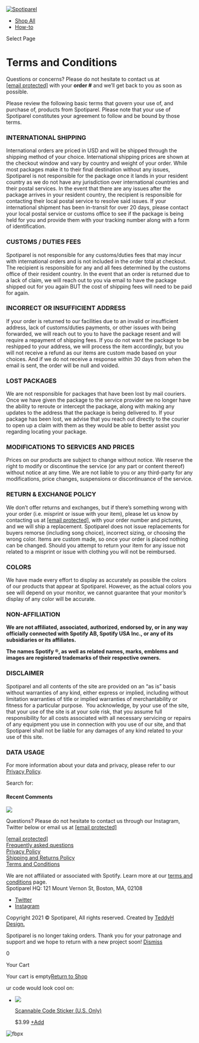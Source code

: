 [![Spotiparel](https://spotiparel.com/wp-content/uploads/2021/02/logo-horizontal.png)](https://spotiparel.com/)

* [Shop All](https://spotiparel.com/shop/)
* [How-to](https://spotiparel.com/how-to/)

[](https://spotiparel.com/cart/)

Select Page

Terms and Conditions
====================

Questions or concerns? Please do not hesitate to contact us at [\[email protected\]](https://spotiparel.com/cdn-cgi/l/email-protection) with your **order #** and we’ll get back to you as soon as possible. 

Please review the following basic terms that govern your use of, and purchase of, products from Spotiparel. Please note that your use of Spotiparel constitutes your agreement to follow and be bound by those terms.

### **INTERNATIONAL SHIPPING**

International orders are priced in USD and will be shipped through the shipping method of your choice. International shipping prices are shown at the checkout window and vary by country and weight of your order. While most packages make it to their final destination without any issues, Spotiparel is not responsible for the package once it lands in your resident country as we do not have any jurisdiction over international countries and their postal services. In the event that there are any issues after the package arrives in your resident country, the recipient is responsible for contacting their local postal service to resolve said issues. If your international shipment has been in-transit for over 20 days, please contact your local postal service or customs office to see if the package is being held for you and provide them with your tracking number along with a form of identification.

### **CUSTOMS / DUTIES FEES**

Spotiparel is not responsible for any customs/duties fees that may incur with international orders and is not included in the order total at checkout. The recipient is responsible for any and all fees determined by the customs office of their resident country. In the event that an order is returned due to a lack of claim, we will reach out to you via email to have the package shipped out for you again BUT the cost of shipping fees will need to be paid for again.

### **INCORRECT OR INSUFFICIENT ADDRESS**

If your order is returned to our facilities due to an invalid or insufficient address, lack of customs/duties payments, or other issues with being forwarded, we will reach out to you to have the package resent and will require a repayment of shipping fees. If you do not want the package to be reshipped to your address, we will process the item accordingly, but you will not receive a refund as our items are custom made based on your choices. And if we do not receive a response within 30 days from when the email is sent, the order will be null and voided.

### **LOST PACKAGES** 

We are not responsible for packages that have been lost by mail couriers. Once we have given the package to the service provider we no longer have the ability to reroute or intercept the package, along with making any updates to the address that the package is being delivered to. If your package has been lost, we advise that you reach out directly to the courier to open up a claim with them as they would be able to better assist you regarding locating your package. 

### **MODIFICATIONS TO SERVICES AND PRICES**

Prices on our products are subject to change without notice. We reserve the right to modify or discontinue the service (or any part or content thereof) without notice at any time. We are not liable to you or any third-party for any modifications, price changes, suspensions or discontinuance of the service.

### **RETURN & EXCHANGE POLICY**

We don’t offer returns and exchanges, but if there’s something wrong with your order (i.e. misprint or issue with your item), please let us know by contacting us at [\[email protected\]](https://spotiparel.com/cdn-cgi/l/email-protection), with your order number and pictures, and we will ship a replacement. Spotiparel does not issue replacements for buyers remorse (including song choice), incorrect sizing, or choosing the wrong color. Items are custom made, so once your order is placed nothing can be changed. Should you attempt to return your item for any issue not related to a misprint or issue with clothing you will not be reimbursed.

### **COLORS**

We have made every effort to display as accurately as possible the colors of our products that appear at Spotiparel. However, as the actual colors you see will depend on your monitor, we cannot guarantee that your monitor’s display of any color will be accurate.

### **NON-AFFILIATION**

**We are not affiliated, associated, authorized, endorsed by, or in any way officially connected with Spotify AB, Spotify USA Inc., or any of its subsidiaries or its affiliates.**

**The names Spotify ®, as well as related names, marks, emblems and images are registered trademarks of their respective owners.**

### **DISCLAIMER**

Spotiparel and all contents of the site are provided on an “as is” basis without warranties of any kind, either express or implied, including without limitation warranties of title or implied warranties of merchantability or fitness for a particular purpose.  You acknowledge, by your use of the site, that your use of the site is at your sole risk, that you assume full responsibility for all costs associated with all necessary servicing or repairs of any equipment you use in connection with you use of our site, and that Spotiparel shall not be liable for any damages of any kind related to your use of this site.

### **DATA USAGE**

For more information about your data and privacy, please refer to our [Privacy Policy](https://spotiparel.com/privacy-policy/).

Search for:  

#### Recent Comments

![](https://spotiparel.com/wp-content/uploads/2021/02/logowhite-1.png)

Questions? Please do not hesitate to contact us through our Instagram, Twitter below or email us at [\[email protected\]](https://spotiparel.com/cdn-cgi/l/email-protection)

[\[email protected\]](https://spotiparel.com/cdn-cgi/l/email-protection)  
[Frequently asked questions](https://spotiparel.com/faqs)  
[Privacy Policy](https://spotiparel.com/privacy-policy)  
[Shipping and Returns Policy](https://spotiparel.com/shipping-and-returns)  
[Terms and Conditions](https://spotiparel.com/terms-and-conditions)  
  

We are not affiliated or associated with Spotify. Learn more at our [terms and conditions](https://spotiparel.com/terms-and-conditions) page.  
Spotiparel HQ: 121 Mount Vernon St, Boston, MA, 02108

* [Twitter](https://twitter.com/spotiparel)
* [Instagram](https://instagram.com/spotiparel)

Copyright 2021 © Spotiparel, All rights reserved. Created by [TeddyH Design.](https://teddyh.io/)

Spotiparel is no longer taking orders. Thank you for your patronage and support and we hope to return with a new project soon! [Dismiss](#)

0

Your Cart

Your cart is empty[Return to Shop](https://spotiparel.com/shop/)

ur code would look cool on:

* [![](https://spotiparel.com/wp-content/uploads/2021/05/spotiparel-product-sticker-300x300.png)](https://spotiparel.com/product/scannable-code-sticker/)
    
    [Scannable Code Sticker (U.S. Only)](https://spotiparel.com/product/scannable-code-sticker/)
    
    $3.99 [+Add](https://spotiparel.com/product/scannable-code-sticker/)
    

![fbpx](https://www.facebook.com/tr?id=712088669503317&ev=PageView&noscript=1)